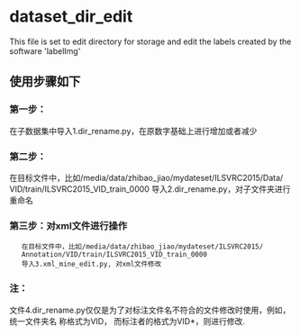 # dataset_dir_edit
This file is set to edit  directory for  storage and edit the labels created by the software 'labelImg'
## 使用步骤如下
### 第一步：
在子数据集中导入1.dir_rename.py，在原数字基础上进行增加或者减少
### 第二步：
在目标文件中，比如/media/data/zhibao_jiao/mydateset/ILSVRC2015/Data/
                      VID/train/ILSVRC2015_VID_train_0000
       导入2.dir_rename.py，对子文件夹进行重命名
### 第三步：对xml文件进行操作
       在目标文件中，比如/media/data/zhibao_jiao/mydateset/ILSVRC2015/
       Annotation/VID/train/ILSVRC2015_VID_train_0000
       导入3.xml_mine_edit.py, 对xml文件修改
### 注：
   文件4.dir_rename.py仅仅是为了对标注文件名不符合的文件修改时使用，例如，统一文件夹名
   称格式为VID， 而标注者的格式为VID*，则进行修改.
